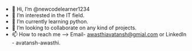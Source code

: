 - 👋 Hi, I’m @newcodelearner1234
- 👀 I’m interested in the IT field.
- 🌱 I’m currently learning python.
- 💞️ I’m looking to collaborate on any kind of projects.
- 📫 How to reach me --> Email- awasthiavatansh@gmial.com or 
LinkedIn - avatansh-awasthi.

<!---
newcodelearner1234/newcodelearner1234 is a ✨ special ✨ repository because its `README.md` (this file) appears on your GitHub profile.
You can click the Preview link to take a look at your changes.
--->
